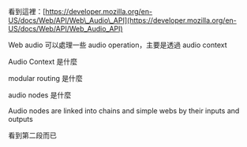 看到這裡：[https://developer.mozilla.org/en-US/docs/Web/API/Web\_Audio\_API](https://developer.mozilla.org/en-US/docs/Web/API/Web_Audio_API)

Web audio 可以處理一些 audio operation，主要是透過 audio context

Audio Context 是什麼

modular routing 是什麼

audio nodes 是什麼



Audio nodes are linked into chains and simple webs by their inputs and outputs



看到第二段而已






